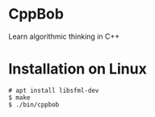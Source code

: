 # CppBob

Learn algorithmic thinking in C++

# Installation on Linux

    # apt install libsfml-dev
    $ make
    $ ./bin/cppbob
